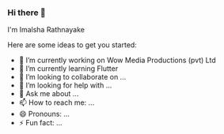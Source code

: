 ### Hi there 👋

I'm Imalsha Rathnayake

Here are some ideas to get you started:

- 🔭 I’m currently working on Wow Media Productions (pvt) Ltd
- 🌱 I’m currently learning Flutter
- 👯 I’m looking to collaborate on ...
- 🤔 I’m looking for help with ...
- 💬 Ask me about ...
- 📫 How to reach me: ...
- 😄 Pronouns: ...
- ⚡ Fun fact: ...

